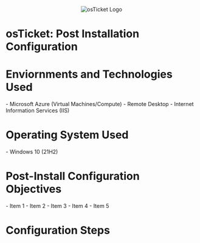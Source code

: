 <p align="center">
<img src="https://encrypted-tbn0.gstatic.com/images?q=tbn:ANd9GcScJRioLjSWPpBaNl994ICeuru5uWGnAkd60w&s" alt="osTicket Logo"/>
</p>

<h1>osTicket: Post Installation Configuration</h1>

<h1>Enviornments and Technologies Used</h1>
  - Microsoft Azure (Virtual Machines/Compute)
  - Remote Desktop
  - Internet Information Services (IIS) 

<h1>Operating System Used</h1>
  - Windows 10 (21H2)

<h1>Post-Install Configuration Objectives</h1>
  - Item 1 
  - Item 2
  - Item 3
  - Item 4
  - Item 5

<h1>Configuration Steps</h1>
